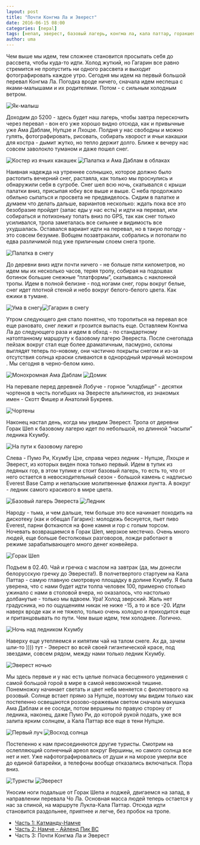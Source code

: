 ```yaml
---
layout: post
title: "Почти Конгма Ла и Эверест"
date: 2016-06-15 08:00
categories: [nepal]
tags: [непал, эверест, базовый лагерь, конгма ла, кала паттар, горакшеп]
author: uma
---
```


Чем выше мы идем, тем сложнее становится просыпать себя до рассвета, чтобы куда-то идти. Холод жуткий, но Гагарин все равно стремится не пропустить ни одного рассвета и выходит фотографировать каждое утро. Сегодня мы идем на первый большой перевал Конгма Ла. Погодка вроде ничего, сначала идем неспеша с яками-малышами и их родителями. Потом - с сильным холодным ветром.

![Як-малыш](photo_4738.jpg)

Доходим до 5200 - здесь будет наш лагерь, чтобы завтра перескочить через перевал - вон его уже хорошо видно отсюда, как и привычные уже Ама Даблам, Нупцзе и Лхоцзе. Полдня у нас свободны и можно гулять, фотографировать, рисовать, собирать хворост и ячьи какашки для костра - дымит жутко, но тепло держит долго. Ближе к вечеру нас совсем заволокло туманом и даже пошел снег.

![Костер из ячьих какашек](photo_4908.jpg)
![Палатка и Ама Даблам в облаках](photo_9303.jpg)

Наивная надежда на утреннее солнышко, которое должно было растопить вечерний снег, растаяла, как только мы проснулись и обнаружили себя в сугробе. Снег шел всю ночь, скатывался с крыши палатки вниз, присыпая юбку все выше и выше. С неба продолжало обильно сыпаться и просвета не предвиделось. Сидим в палатке и думаем что делать дальше, вариантов несколько: ждать пока все это безобразие пройдет (запас еды у нас есть) и идти на перевал, или собираться и потихоньку топать вниз по GPS, так как снег только усиливался, тропа заметалась все сильнее и видимость все ухудшалась. Оставался вариант идти на перевал, но в такую погоду - это совсем безумие. Вобщем позавтракали, собрались и потопали по едва различимой под уже приличным слоем снега тропе.

![Палатка в снегу](photo_2.jpg)

До деревни вниз идти почти ничего - не больше пяти километров, но идем мы их несколько часов, теряя тропу, собирая на подошвах ботинок большие снежные “платформы”, скатываясь с наклонной тропы. Идем в полной белизне - под ногами снег, горы вокруг белые, снег идет плотной стеной и небо вокруг белого-белого цвета. Как ежики в тумане.

![Ума в снегу](photo_9326.jpg)![Гагарин в снегу](photo_090926.jpg)

Утром следующего дня стало понятно, что торопиться на перевал все еще рановато, снег лежит и грозится выпасть еще. Оставляем Конгма Ла до следующего раза и идем в обход - по стандартному натоптанному маршруту к базовому лагерю Эвереста. После снегопада пейзаж вокруг стал еще более драматичным, пасмурно, склоны выглядят теперь по-новому, они частично покрыты снегом и из-за отсутствия солнца краски сливаются в однородный мрачный монохром . Мы сегодня в черно-белом кино.

![Монохромная Ама Даблам](photo_9337.jpg)
![Домик](photo_9372.jpg)

На перевале перед деревней Лобуче - горное “кладбище” - десятки чортенов в честь погибших на Эвересте альпинистов, из знакомых имен - Скотт Фишер и Анатолий Букреев.

![Чортены](photo_9377.jpg)

Наконец настал день, когда мы увидим Эверест. Тропа от деревни Горак Шеп к базовому лагерю идет по небольшой, но длинной “насыпи” ледника Кхумбу. 

![На пути к базовому лагерю](photo_9416.jpg)

Слева - Пумо Ри, Кхумбу Цзе, справа через ледник - Нупцзе, Лхоцзе и Эверест, из которых виден пока только первый. Идем в тупик из ледяных гор, в этом тупике и стоит базовый лагерь, то есть то, что от него остается в невосходительный сезон - большой камень с надписью Everest Base Camp и непальские молитвенные флажки лунгта. А вокруг - ледник самого красивого в мире цвета.

![Базовый лагерь Эвереста](photo_9523.jpg)
![Ледник](photo_9475.jpg)

Народу - тьма, и чем дальше, тем больше это все начинает походить на дискотеку (как и обещал Гагарин): молодежь беснуется, пьет пиво Everest, парни фоткаются на фоне камня и гор с голым торсом. Ночевать возвращаемся в Горак Шеп, мерзкое местечко. Очень много людей, еще больше бестолковых разговоров, ложди работают в режиме зарабатывающего много денег конвейера.

![Горак Шеп](photo_9764.jpg)

Подъем в 02.40. Чай и гречка с маслом на завтрак (да, мы донесли белорусскую гречку до Эвереста!). В полчетвертого стартуем на Кала Паттар - самую главную смотровую площадку в долине Кхумбу. Я была уверена, что с нами будет идти толпа человек 100, примерно столько ужинало с нами в столовой вчера, но оказалось, что настолько долбанутые - только мы вдвоем. Ура! Холод зверский. Жаль нет градусника, но по ощущениям никак не ниже -15, а то и все -20. Идти наверх вроде как и не тяжело, только очень холодно и приходится еще и пританцовывать по пути. Чем выше идем, тем холоднее. Логично.

![Ночь над ледником Кхумбу](photo_9573.jpg)

Наверху еще утепляемся и кипятим чай на талом снеге. Ах да, зачем шли-то )))) тут - Эверест во всей своей гигантической красе, под звездами, совсем рядом, между нами только ледник Кхумбу.

![Эверест ночью](photo_9578.jpg)

Мы здесь первые и у нас есть целые полчаса бесценного уединения с самой большой горой в мире в самой невозможной тишине. Понемножку начинает светать и цвет неба меняется с фиолетового на розовый. Солнце встает прямо за Нупцзе, поэтому мы видим только как постепенно освещаются розово-оражевым светом сначала макушка Ама Даблам и ее соседи, потом вершины по правую сторону от ледника, наконец, даже Пумо Ри, до которой рукой подать, уже вся залита ярким солнцем, а Кала Паттар все еще в тени Нупцзе.

![Первый луч](photo_9623.jpg)
![Восход солнца](photo_9716.jpg)

Постепенно к нам присоединяются другие туристы. Смотрим на ослепляющий солнечный ареол вокруг Вершины, но самого солнца все нет и нет. Уже нафотографировались от души и на морозе умерли все до единой батарейки, а телефоны вообще отказались включаться. Пора вниз.

![Туристы](photo_9753.jpg)
![Эверест](photo_9747.jpg)

Уносим ноги подальше от Горак Шепа и лоджей, двигаемся на запад, в направлении перевала Чо Ла. Основная масса людей теперь остается у нас за спиной, на маршруте Лукла-Кала Паттар. Отсюда идти становится раздольнее, приятнее и легче, без пробок на тропе.

- [Часть 1: Катманду-Намче](/kathmandu-namche/)
- [Часть 2: Намче - Айленд Пик BC](/namche-island-peak/)
- Часть 3: Почти Конгма Ла и Эверест


